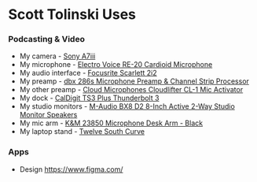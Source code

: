 # Scott Tolinski Uses

### Podcasting & Video

- My camera - [Sony A7iii](https://amzn.to/34X2Pc9)
- My microphone - [Electro Voice RE-20 Cardioid Microphone](https://amzn.to/2KCMccJ)
- My audio interface - [Focusrite Scarlett 2i2](https://amzn.to/3eFkzgF)
- My preamp - [dbx 286s Microphone Preamp & Channel Strip Processor](https://amzn.to/2KrmvvC)
- My other preamp - [Cloud Microphones Cloudlifter CL-1 Mic Activator](https://amzn.to/2KpN3Nx)
- My dock - [CalDigit TS3 Plus Thunderbolt 3](https://amzn.to/2RWTwne)
- My studio monitors - [M-Audio BX8 D2 8-Inch Active 2-Way Studio Monitor Speakers](https://amzn.to/3cJ2uN7)
- My mic arm - [K&M 23850 Microphone Desk Arm - Black](https://amzn.to/2KpqFUL)
- My laptop stand - [Twelve South Curve](https://amzn.to/2Kq9H8D)

### Apps

- Design https://www.figma.com/
